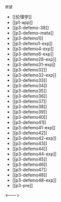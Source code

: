 ```expander
欲望
```
 
- [[伦理学]]
- [[p1-app]]
- [[p3-defemo-38]]
- [[p3-defemo-meta]]
- [[p3-defemo1]]
- [[p3-defemo1-exp]]
- [[p3-defemo4-exp]]
- [[p3-defemo6-exp]]
- [[p3-defemo28-exp]]
- [[p3-defemo31-exp]]
- [[p3-defemo32]]
- [[p3-defemo32-exp]]
- [[p3-defemo33]]
- [[p3-defemo34]]
- [[p3-defemo35]]
- [[p3-defemo36]]
- [[p3-defemo37]]
- [[p3-defemo38]]
- [[p3-defemo39]]
- [[p3-defemo40]]
- [[p3-defemo41]]
- [[p3-defemo41-exp]]
- [[p3-defemo42]]
- [[p3-defemo42-exp]]
- [[p3-defemo43]]
- [[p3-defemo44]]
- [[p3-defemo44-exp]]
- [[p3-defemo45]]
- [[p3-defemo46]]
- [[p3-defemo47]]
- [[p3-defemo48]]
- [[p3-defemo48-exp]]
- [[p3-pre]]
 
<--->
